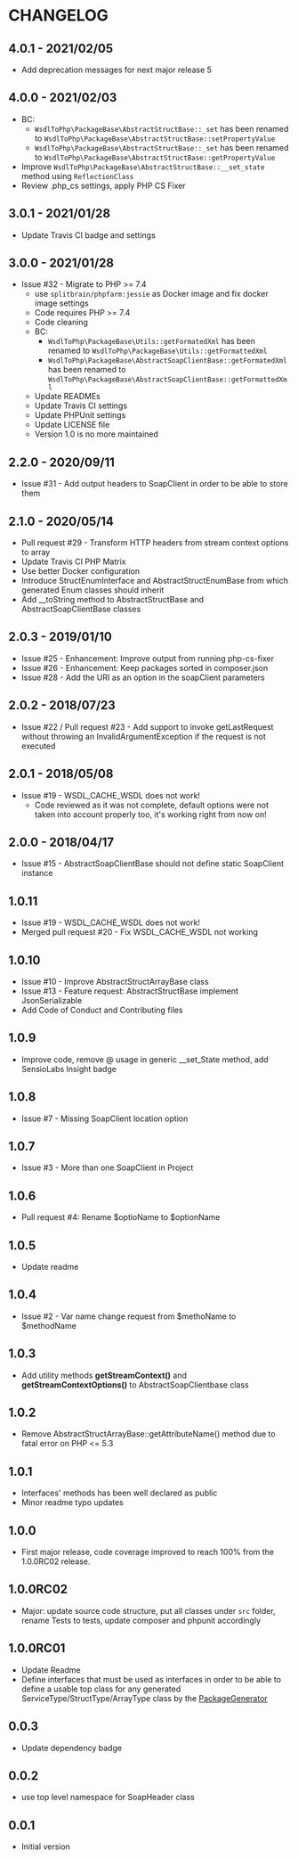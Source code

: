 # CHANGELOG

## 4.0.1 - 2021/02/05
- Add deprecation messages for next major release 5

## 4.0.0 - 2021/02/03
- BC:
  - `WsdlToPhp\PackageBase\AbstractStructBase::_set` has been renamed to `WsdlToPhp\PackageBase\AbstractStructBase::setPropertyValue`
  - `WsdlToPhp\PackageBase\AbstractStructBase::_set` has been renamed to `WsdlToPhp\PackageBase\AbstractStructBase::getPropertyValue`
- Improve `WsdlToPhp\PackageBase\AbstractStructBase::__set_state` method using `ReflectionClass`
- Review .php_cs settings, apply PHP CS Fixer

## 3.0.1 - 2021/01/28
- Update Travis CI badge and settings

## 3.0.0 - 2021/01/28
- Issue #32 - Migrate to PHP >= 7.4
  - use `splitbrain/phpfarm:jessie` as Docker image and fix docker image settings
  - Code requires PHP >= 7.4
  - Code cleaning
  - BC:
    - `WsdlToPhp\PackageBase\Utils::getFormatedXml` has been renamed to `WsdlToPhp\PackageBase\Utils::getFormattedXml`
    - `WsdlToPhp\PackageBase\AbstractSoapClientBase::getFormatedXml` has been renamed to `WsdlToPhp\PackageBase\AbstractSoapClientBase::getFormattedXml`
  - Update READMEs
  - Update Travis CI settings
  - Update PHPUnit settings
  - Update LICENSE file
  - Version 1.0 is no more maintained

## 2.2.0 - 2020/09/11
- Issue #31 - Add output headers to SoapClient in order to be able to store them

## 2.1.0 - 2020/05/14
- Pull request #29 - Transform HTTP headers from stream context options to array
- Update Travis CI PHP Matrix
- Use better Docker configuration
- Introduce StructEnumInterface and AbstractStructEnumBase from which generated Enum classes should inherit
- Add __toString method to AbstractStructBase and AbstractSoapClientBase classes

## 2.0.3 - 2019/01/10
- Issue #25 - Enhancement: Improve output from running php-cs-fixer
- Issue #26 - Enhancement: Keep packages sorted in composer.json
- Issue #28 - Add the URI as an option in the soapClient parameters


## 2.0.2 - 2018/07/23
- Issue #22 / Pull request #23 - Add support to invoke getLastRequest without throwing an InvalidArgumentException if the request is not executed

## 2.0.1 - 2018/05/08
- Issue #19 - WSDL_CACHE_WSDL does not work!
    - Code reviewed as it was not complete, default options were not taken into account properly too, it's working right from now on!

## 2.0.0 - 2018/04/17
- Issue #15 - AbstractSoapClientBase should not define static SoapClient instance

## 1.0.11
- Issue #19 - WSDL_CACHE_WSDL does not work!
- Merged pull request #20 - Fix WSDL_CACHE_WSDL not working

## 1.0.10
- Issue #10 - Improve AbstractStructArrayBase class
- Issue #13 - Feature request: AbstractStructBase implement JsonSerializable
- Add Code of Conduct and Contributing files

## 1.0.9
- Improve code, remove @ usage in generic __set_State method, add SensioLabs Insight badge

## 1.0.8
- Issue #7 - Missing SoapClient location option

## 1.0.7
- Issue #3 - More than one SoapClient in Project

## 1.0.6
- Pull request #4: Rename $optioName to $optionName

## 1.0.5
- Update readme

## 1.0.4
- Issue #2 - Var name change request from $methoName to $methodName

## 1.0.3
- Add utility methods **getStreamContext()** and **getStreamContextOptions()** to AbstractSoapClientbase class

## 1.0.2
- Remove AbstractStructArrayBase::getAttributeName() method due to fatal error on PHP <= 5.3

## 1.0.1
- Interfaces' methods has been well declared as public
- Minor readme typo updates

## 1.0.0
- First major release, code coverage improved to reach 100% from the 1.0.0RC02 release.

## 1.0.0RC02
- Major: update source code structure, put all classes under ```src``` folder, rename Tests to tests, update composer and phpunit accordingly

## 1.0.0RC01
- Update Readme
- Define interfaces that must be used as interfaces in order to be able to define a usable top class for any generated ServiceType/StructType/ArrayType class by the [PackageGenerator](https://github.com/WsdlToPhp/PackageGenerator)

## 0.0.3
- Update dependency badge

## 0.0.2
- use top level namespace for SoapHeader class

## 0.0.1
- Initial version
